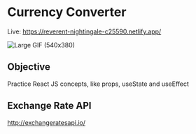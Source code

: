 # Currency Converter

Live: https://reverent-nightingale-c25590.netlify.app/

![Large GIF (540x380)](https://user-images.githubusercontent.com/47830532/106961363-13390980-6703-11eb-88be-7d95e78ed514.gif)

## Objective

Practice React JS concepts, like props, useState and useEffect

## Exchange Rate API

http://exchangeratesapi.io/
